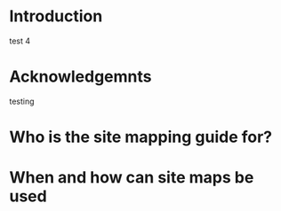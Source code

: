 # Introduction 
test 4
# Acknowledgemnts
testing
# Who is the site mapping guide for?
# When and how can site maps be used
